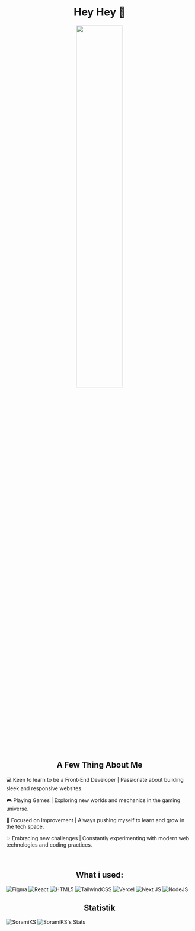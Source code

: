 
<h1 align="center">Hey Hey 👋</h1>
<div align="center">
<img src="https://media1.tenor.com/m/iOG-xvGrcVQAAAAd/hayasaka-kaguya.gif" width="50%"/>
</div>

<h2 align="center">A Few Thing About Me</h2>

<p>💻 Keen to learn to be a Front-End Developer | Passionate about building sleek and responsive websites.</p>
<p>🎮 Playing Games | Exploring new worlds and mechanics in the gaming universe.</p>
<p>💪 Focused on Improvement | Always pushing myself to learn and grow in the tech space.</p>
<p>✨ Embracing new challenges | Constantly experimenting with modern web technologies and coding practices.</p>
</br>

<h2 align="center">What i used:</h2>

![Figma](https://img.shields.io/badge/figma-%23F24E1E?style=for-the-badge&logo=figma&logoColor=white) 
![React](https://img.shields.io/badge/react-%2320232a?style=for-the-badge&logo=react&logoColor=%2361DAFB) 
![HTML5](https://img.shields.io/badge/html5-%23E34F26?style=for-the-badge&logo=html5&logoColor=white) 
![TailwindCSS](https://img.shields.io/badge/tailwindcss-%2338B2AC?style=for-the-badge&logo=tailwind-css&logoColor=white) 
![Vercel](https://img.shields.io/badge/vercel-%23000000?style=for-the-badge&logo=vercel&logoColor=white) 
![Next JS](https://img.shields.io/badge/Next-%23000000?style=for-the-badge&logo=next.js&logoColor=white) 
![NodeJS](https://img.shields.io/badge/node.js-%236DA55F?style=for-the-badge&logo=node.js&logoColor=white) 

<h2 align="center">Statistik</h2>

![SoramiKS](https://count.getloli.com/get/@:SoramiKS)
![SoramiKS's Stats](https://github-readme-stats.vercel.app/api?username=SoramiKS&theme=tokyonight&show_icons=true&hide_border=false&count_private=true)
